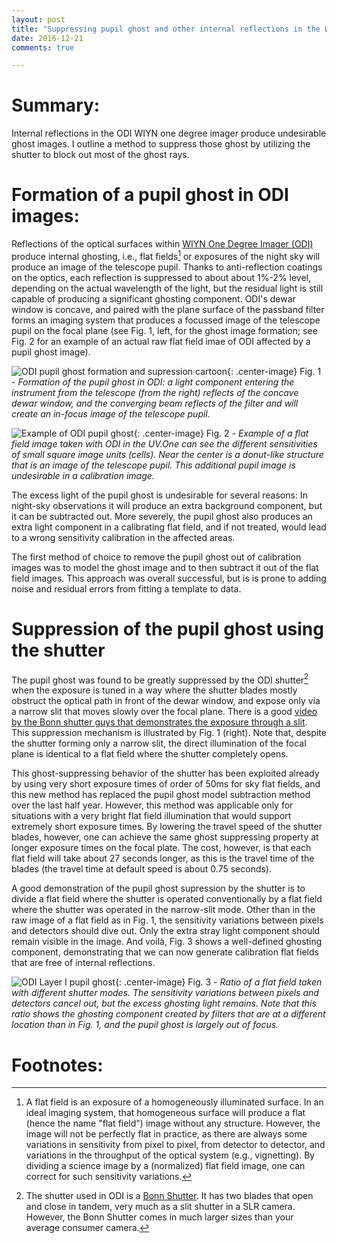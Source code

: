 ```yaml
---
layout: post
title: "Suppressing pupil ghost and other internal reflections in the WIYN One Degree Imager"
date: 2016-12-21
comments: true

---
```


Summary:  
===

Internal reflections in the ODI WIYN one degree imager produce undesirable ghost images. I outline a method to suppress those ghost by utilizing the shutter to block out most of the ghost rays.  


  

Formation of a pupil ghost in ODI images:  
===

Reflections of the optical surfaces within [WIYN One Degree Imager (ODI)](http://www.wiyn.org/ODI/index.html) produce internal ghosting, i.e., flat fields[^1] or exposures of the night sky will produce an image of the telescope pupil. Thanks to anti-reflection coatings on the optics, each reflection is suppressed to about about 1%-2% level, depending on the actual wavelength of the light, but the residual light is still capable of producing a significant ghosting component. ODI's dewar window is concave, and paired with the plane surface of the passband filter forms an imaging system that produces a focussed image of the telescope pupil on the focal plane (see Fig. 1, left, for the ghost image formation; see Fig. 2 for an example of an actual raw flat field imae of ODI affected by a pupil ghost image). 


![ODI pupil ghost formation and supression cartoon]({{Site.url}}/assets/images/2016/odishutterpupilghostsupression.png){: .center-image}
Fig. 1 - *Formation of the pupil ghost in ODI: a light component entering the instrument from the telescope (from the right) reflects of the concave dewar window, and the converging beam reflects of the filter and will create an in-focus image of the telescope pupil.*


![Example of ODI pupil ghost]({{Site.url}}/assets/images/2016/odi_pupilghost_layerII.png){: .center-image}
Fig. 2 - *Example of a flat field image taken with ODI in the UV.One can see the different sensitivities of small square image units (cells). Near the center is a donut-like structure that is an image of the telescope pupil. This additional pupil image is undesirable in a calibration image.*

The excess light of the pupil ghost is undesirable for several reasons: In night-sky observations it will produce an extra background component, but it can be subtracted out. More severely, the pupil ghost also produces an extra light component in a calibrating flat field, and if not treated, would lead to a wrong sensitivity calibration in the affected areas. 

The first method of choice to remove the pupil ghost out of calibration images was to model the ghost image and to then subtract it out of the flat field images. This approach was overall successful, but is is prone to adding noise and residual errors from fitting a template to data. 


Suppression of the pupil ghost using the shutter
===

The pupil ghost was found to be greatly suppressed by the ODI shutter[^2] when the exposure is tuned in a way where the shutter blades mostly obstruct the optical path in front of the dewar window, and expose only via a narrow slit that moves slowly over the focal plane. There is a good [video by the Bonn shutter guys that demonstrates the exposure through a slit](https://www.youtube.com/watch?v=d2dZQkqWIOQ). This suppression mechanism is illustrated by Fig. 1 (right). Note that, despite the shutter forming only a narrow slit, the direct illumination of the focal plane is identical to a flat field where the shutter completely opens.

This ghost-suppressing behavior of the shutter has been exploited already by using very short exposure times of order of 50ms for sky flat fields, and this new method has replaced the pupil ghost model subtraction method over the last half year. However, this method was applicable only for situations with a very bright flat field illumination that would support extremely short exposure times. By lowering the travel speed of the shutter blades, however, one can achieve the same ghost suppressing property at longer exposure times on the focal plate. The cost, however, is that each flat field will take about 27 seconds longer, as this is the travel time of the blades (the travel time at default speed is about 0.75 seconds). 

A good demonstration of the pupil ghost supression by the shutter is to divide a flat field where the shutter is operated conventionally by a flat field where the shutter was operated in the narrow-slit mode. Other than in the raw image of a flat field as in Fig. 1, the sensitivity variations between pixels and detectors should dive out. Only the extra stray light component should remain visible in the image. And voilà, Fig. 3 shows a well-defined ghosting component, demonstrating that we can now generate calibration flat fields that are free of internal reflections. 

![ODI Layer I pupil ghost]({{Site.url}}/assets/images/2016/odi_layeronepg.png){: .center-image}
Fig. 3 - *Ratio of a flat field taken with different shutter modes. The sensitivity variations between pixels and detectors cancel out, but the excess ghosting light remains. Note that this ratio shows the ghosting component created by filters that are at a different location than in Fig. 1, and the pupil ghost is largely out of focus.*


Footnotes:
===

[^1]: A flat field is an exposure of a homogeneously illuminated surface. In an ideal imaging system, that homogeneous surface will produce a flat  (hence the name "flat field") image without any structure. However, the image will not be perfectly flat in practice, as there are always some variations in sensitivity from pixel to pixel, from detector to detector, and variations in the throughput of the optical system (e.g., vignetting). By dividing a science image by a (normalized) flat field image, one can correct for such sensitivity variations.

[^2]: The shutter used in ODI is a [Bonn Shutter](http://www.bonn-shutter.de/). It has two blades that open and close in tandem, very much as a slit shutter in a SLR camera. However, the Bonn Shutter comes in much larger sizes than your average consumer camera. 
